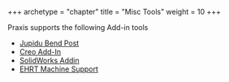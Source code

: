 +++
archetype = "chapter"
title = "Misc Tools"
weight = 10
+++


Praxis supports the following Add-in tools

* [Jupidu Bend Post](/misc-tools/jupidu-bend-post/)
* [Creo Add-In](/cad-extensions/creo-family-parts/)
* [SolidWorks Addin](/cad-extensions/solid-works-addin/)
* [EHRT Machine Support](/misc-tools/bus-bar-machine-support/cut-finisher-for-ehrt-machines/)
